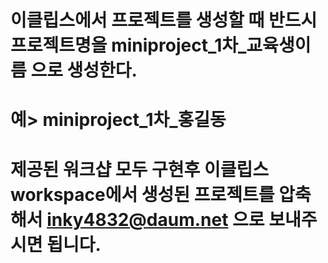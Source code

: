# 이클립스에서 프로젝트를 생성할 때 반드시 프로젝트명을  miniproject_1차_교육생이름  으로 생성한다.
# 예> miniproject_1차_홍길동
# 제공된 워크샵 모두 구현후 이클립스 workspace에서 생성된 프로젝트를 압축해서 inky4832@daum.net 으로 보내주시면 됩니다.

